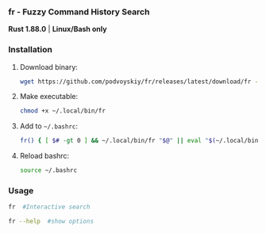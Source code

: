### fr - Fuzzy Command History Search

**Rust 1.88.0** | **Linux/Bash only**

### Installation
1. Download binary:
    ```bash
    wget https://github.com/podvoyskiy/fr/releases/latest/download/fr -O ~/.local/bin/fr
    ```

2. Make executable:
   ```sh
   chmod +x ~/.local/bin/fr
   ```

3. Add to `~/.bashrc`:
    ```bash
    fr() { [ $# -gt 0 ] && ~/.local/bin/fr "$@" || eval "$(~/.local/bin/fr)"; }
    ```

4. Reload bashrc:
    ```bash
    source ~/.bashrc
    ```

### Usage
```bash
fr  #Interactive search

fr --help  #show options
```